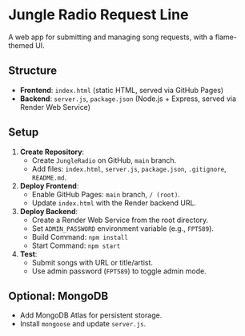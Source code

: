 # Jungle Radio Request Line

A web app for submitting and managing song requests, with a flame-themed UI.

## Structure
- **Frontend**: `index.html` (static HTML, served via GitHub Pages)
- **Backend**: `server.js`, `package.json` (Node.js + Express, served via Render Web Service)

## Setup
1. **Create Repository**:
   - Create `JungleRadio` on GitHub, `main` branch.
   - Add files: `index.html`, `server.js`, `package.json`, `.gitignore`, `README.md`.
2. **Deploy Frontend**:
   - Enable GitHub Pages: `main` branch, `/ (root)`.
   - Update `index.html` with the Render backend URL.
3. **Deploy Backend**:
   - Create a Render Web Service from the root directory.
   - Set `ADMIN_PASSWORD` environment variable (e.g., `FPT589`).
   - Build Command: `npm install`
   - Start Command: `npm start`
4. **Test**:
   - Submit songs with URL or title/artist.
   - Use admin password (`FPT589`) to toggle admin mode.

## Optional: MongoDB
- Add MongoDB Atlas for persistent storage.
- Install `mongoose` and update `server.js`.
